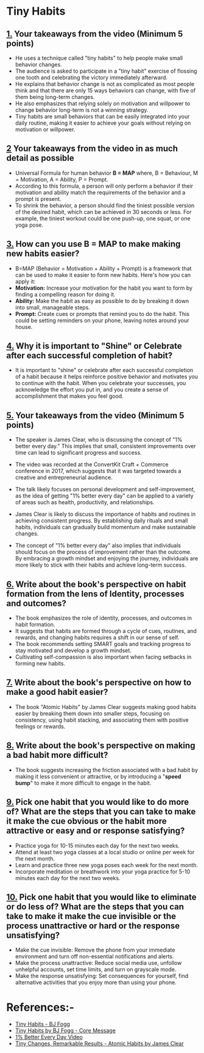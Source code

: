 # Tiny Habits
## [1.]() Your takeaways from the video (Minimum 5 points)
* He uses a technique called "tiny habits" to help people make small behavior changes.
* The audience is asked to participate in a "tiny habit" exercise of flossing one tooth and celebrating the victory immediately afterward.
* He explains that behavior change is not as complicated as most people think and that there are only 15 ways behaviors can change, with five of them being long-term changes.
* He also emphasizes that relying solely on motivation and willpower to change behavior long-term is not a winning strategy.
* Tiny habits are small behaviors that can be easily integrated into your daily routine, making it easier to achieve your goals without relying on motivation or willpower.

## [2]() Your takeaways from the video in as much detail as possible
* Universal Formula for human behavior <b>B = MAP</b>
where, B = Behaviour, M = Motivation, A = Ability, P = Prompt.
* According to this formula, a person will only perform a behavior if their motivation and ability match the requirements of the behavior and a prompt is present.
* To shrink the behavior, a person should find the tiniest possible version of the desired habit, which can be achieved in 30 seconds or less. For example, the tiniest workout could be one push-up, one squat, or one yoga pose.

## [3.]() How can you use B = MAP to make making new habits easier?
*  B=MAP (Behavior = Motivation + Ability + Prompt) is a framework that can be used to make it easier to form new habits. Here's how you can apply it:
* <b>Motivation:</b> Increase your motivation for the habit you want to form by finding a compelling reason for doing it.
* <b>Ability:</b> Make the habit as easy as possible to do by breaking it down into small, manageable steps. 
* <b>Prompt:</b> Create cues or prompts that remind you to do the habit. This could be setting reminders on your phone, leaving notes around your house.

## [4.]() Why it is important to "Shine" or Celebrate after each successful completion of habit?
* It is important to "shine" or celebrate after each successful completion of a habit because it helps reinforce positive behavior and motivates you to continue with the habit. When you celebrate your successes, you acknowledge the effort you put in, and you create a sense of accomplishment that makes you feel good.

## [5.]() Your takeaways from the video (Minimum 5 points)
* The speaker is James Clear, who is discussing the concept of "1% better every day." This implies that small, consistent improvements over time can lead to significant progress and success.

* The video was recorded at the ConvertKit Craft + Commerce conference in 2017, which suggests that it was targeted towards a creative and entrepreneurial audience.

* The talk likely focuses on personal development and self-improvement, as the idea of getting "1% better every day" can be applied to a variety of areas such as health, productivity, and relationships.

* James Clear is likely to discuss the importance of habits and routines in achieving consistent progress. By establishing daily rituals and small habits, individuals can gradually build momentum and make sustainable changes.

* The concept of "1% better every day" also implies that individuals should focus on the process of improvement rather than the outcome. By embracing a growth mindset and enjoying the journey, individuals are more likely to stick with their habits and achieve long-term success.

## [6.]() Write about the book's perspective on habit formation from the lens of Identity, processes and outcomes?

* The book emphasizes the role of identity, processes, and outcomes in habit formation. 
* It suggests that habits are formed through a cycle of cues, routines, and rewards, and changing habits requires a shift in our sense of self. 
* The book recommends setting SMART goals and tracking progress to stay motivated and develop a growth mindset. 
* Cultivating self-compassion is also important when facing setbacks in forming new habits.

## [7.]() Write about the book's perspective on how to make a good habit easier?
* The book "Atomic Habits" by James Clear suggests making good habits easier by breaking them down into smaller steps, focusing on consistency, using habit stacking, and associating them with positive feelings or rewards.

## [8.]() Write about the book's perspective on making a bad habit more difficult?
* The book suggests increasing the friction associated with a bad habit by making it less convenient or attractive, or by introducing a "<b>speed bump</b>" to make it more difficult to engage in the habit.

## [9.]()  Pick one habit that you would like to do more of? What are the steps that you can take to make it make the cue obvious or the habit more attractive or easy and or response satisfying? 
* Practice yoga for 10-15 minutes each day for the next two weeks.
* Attend at least two yoga classes at a local studio or online per week for the next month.
* Learn and practice three new yoga poses each week for the next month.
* Incorporate meditation or breathwork into your yoga practice for 5-10 minutes each day for the next two weeks.

## [10.]() Pick one habit that you would like to eliminate or do less of? What are the steps that you can take to make it make the cue invisible or the process unattractive or hard or the response unsatisfying?
* Make the cue invisible: Remove the phone from your immediate environment and turn off non-essential notifications and alerts.
* Make the process unattractive: Reduce social media use, unfollow unhelpful accounts, set time limits, and turn on grayscale mode.
* Make the response unsatisfying: Set consequences for yourself, find alternative activities that you enjoy more than using your phone.

# References:-
* [Tiny Habits - BJ Fogg](https://www.youtube.com/watch?v=AdKUJxjn-R8)
* [Tiny Habits by BJ Fogg - Core Message](https://www.youtube.com/watch?v=S_8e-6ZHKLs)
* [1% Better Every Day Video](https://www.youtube.com/watch?v=mNeXuCYiE0U)
* [Tiny Changes, Remarkable Results - Atomic Habits by James Clear](https://www.youtube.com/watch?v=YT7tQzmGRLA)

